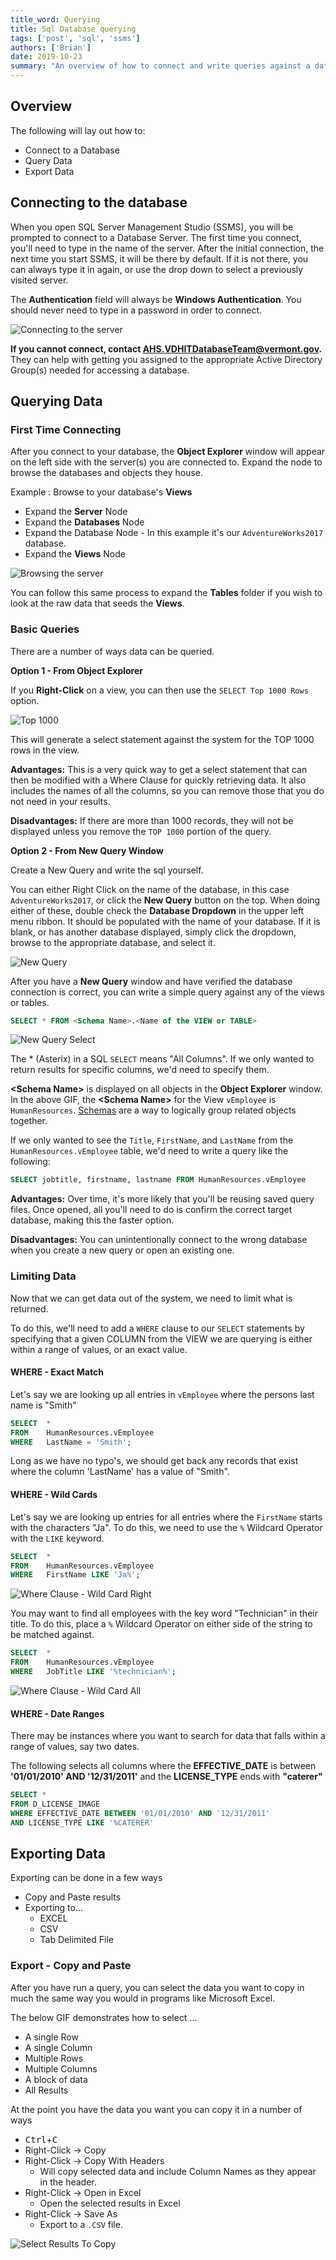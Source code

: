 ```yaml
---
title_word: Querying
title: Sql Database querying
tags: ['post', 'sql', 'ssms']
authors: ['Brian']
date: 2019-10-23
summary: "An overview of how to connect and write queries against a database."
---
```


## Overview

The following will lay out how to:

* Connect to a Database
* Query Data
* Export Data

## Connecting to the database

When you open SQL Server Management Studio (SSMS), you will be prompted to connect to a Database Server. The first time you connect, you'll need to type in the name of the server. After the initial connection, the next time you start SSMS, it will be there by default. If it is not there, you can always type it in again, or use the drop down to select a previously visited server.

The **Authentication** field will always be **Windows Authentication**. You should never need to type in a password in order to connect. 

![Connecting to the server][1]

**If you cannot connect, contact AHS.VDHITDatabaseTeam@vermont.gov.** They can help with getting you assigned to the appropriate Active Directory Group(s) needed for accessing a database.

## Querying Data

### First Time Connecting

After you connect to your database, the **Object Explorer** window will appear on the left side with the server(s) you are connected to. Expand the node to browse the databases and objects they house.

Example : Browse to your database's **Views**

* Expand the **Server** Node
* Expand the **Databases** Node
* Expand the Database Node - In this example it's our `AdventureWorks2017` database.
* Expand the **Views** Node

![Browsing the server][2]

You can follow this same process to expand the **Tables** folder if you wish to look at the raw data that seeds the **Views**.

### Basic Queries

There are a number of ways data can be queried.

**Option 1 -  From Object Explorer**

If you **Right-Click** on a view, you can then use the `SELECT Top 1000 Rows` option. 

![Top 1000][3]

This will generate a select statement against the system for the TOP 1000 rows in the view.

**Advantages:** This is a very quick way to get a select statement that can then be modified with a Where Clause for quickly retrieving data. It also includes the names of all the columns, so you can remove those that you do not need in your results.

**Disadvantages:** If there are more than 1000 records, they will not be displayed unless you remove the `TOP 1000` portion of the query.

**Option 2 - From New Query Window**

Create a New Query and write the sql yourself.

You can either Right Click on the name of the database, in this case `AdventureWorks2017`, or click the **New Query** button on the top. When doing either of these, double check the **Database Dropdown** in the upper left menu ribbon. It should be populated with the name of your database. If it is blank, or has another database displayed, simply click the dropdown, browse to the appropriate database, and select it.

![New Query][4]


After you have a **New Query** window and have verified the database connection is correct, you can write a simple query against any of the views or tables. 

```sql
SELECT * FROM <Schema Name>.<Name of the VIEW or TABLE>
```

![New Query Select][5]

The * (Asterix) in a SQL `SELECT` means "All Columns". If we only wanted to return results for specific columns, we'd need to specify them.

**\<Schema Name>** is displayed on all objects in the **Object Explorer** window. In the above GIF, the **\<Schema Name>** for the View `vEmployee` is `HumanResources`. [Schemas][9] are a way to logically group related objects together.

If we only wanted to see the `Title`, `FirstName`, and `LastName` from the `HumanResources.vEmployee` table, we'd need to write a query like the following:

```sql
SELECT jobtitle, firstname, lastname FROM HumanResources.vEmployee
```

**Advantages:** Over time, it's more likely that you'll be reusing saved query files. Once opened, all you'll need to do is confirm the correct target database, making this the faster option.

**Disadvantages:** You can unintentionally connect to the wrong database when you create a new query or open an existing one.

### Limiting Data

Now that we can get data out of the system, we need to limit what is returned.

To do this, we'll need to add a `WHERE` clause to our `SELECT` statements by specifying that a given COLUMN from the VIEW we are querying is either within a range of values, or an exact value.

#### WHERE - Exact Match

Let's say we are looking up all entries in `vEmployee` where the persons last name is "Smith"

```sql
SELECT	*
FROM	HumanResources.vEmployee
WHERE	LastName = 'Smith';
```

Long as we have no typo's, we should get back any records that exist where the column 'LastName' has a value of "Smith".

#### WHERE - Wild Cards

Let's say we are looking up entries for all entries where the `FirstName` starts with the characters "Ja". To do this, we need to use the `%` Wildcard Operator with the `LIKE` keyword.

```sql
SELECT	*
FROM	HumanResources.vEmployee
WHERE	FirstName LIKE 'Ja%';
```

![Where Clause - Wild Card Right][6]


You may want to find all employees with the key word "Technician" in their title. To do this, place a `%` Wildcard Operator on either side of the string to be matched against.

```sql
SELECT	*
FROM	HumanResources.vEmployee
WHERE	JobTitle LIKE '%technician%';
```

![Where Clause - Wild Card All][7]


#### WHERE - Date Ranges

There may be instances where you want to search for data that falls within a range of values, say two dates.

The following selects all columns where the **EFFECTIVE_DATE** is between **'01/01/2010' AND '12/31/2011'** and the **LICENSE_TYPE** ends with **"caterer"**

```sql
SELECT * 
FROM D_LICENSE_IMAGE
WHERE EFFECTIVE_DATE BETWEEN '01/01/2010' AND '12/31/2011'
AND LICENSE_TYPE LIKE '%CATERER'
```


## Exporting Data

Exporting can be done in a few ways

* Copy and Paste results
* Exporting to...
  * EXCEL
  * CSV
  * Tab Delimited File

### Export - Copy and Paste

After you have run a query, you can select the data you want to copy in much the same way you would in programs like Microsoft Excel.

The below GIF demonstrates how to select ...
* A single Row
* A single Column
* Multiple Rows
* Multiple Columns
* A block of data
* All Results

At the point you have the data you want you can copy it in a number of ways

* <kbd>Ctrl</kbd>+<kbd>C</kbd>
* Right-Click -> Copy
* Right-Click -> Copy With Headers
  * Will copy selected data and include Column Names as they appear in the header.
* Right-Click -> Open in Excel
  * Open the selected results in Excel
* Right-Click -> Save As
  * Export to a `.CSV` file.

![Select Results To Copy][8]


[1]: /assets/images/posts/query_tutorial/Query_Tutorial_Connect.gif
[2]: /assets/images/posts/query_tutorial/Query_Tutorial_Browse.gif
[3]: /assets/images/posts/query_tutorial/Query_Tutorial_Top1000.gif
[4]: /assets/images/posts/query_tutorial/Query_Tutorial_NewQueryDatabase.gif
[5]: /assets/images/posts/query_tutorial/Query_Tutorial_NewQuerySelect.gif
[6]: /assets/images/posts/query_tutorial/Query_Tutorial_WhereWildCard_Right.gif
[7]: /assets/images/posts/query_tutorial/Query_Tutorial_WhereWildCard_All.gif
[8]: /assets/images/posts/query_tutorial/Query_Tutorial_SelectResults.gif
[9]: https://en.wikipedia.org/wiki/Database_schema
